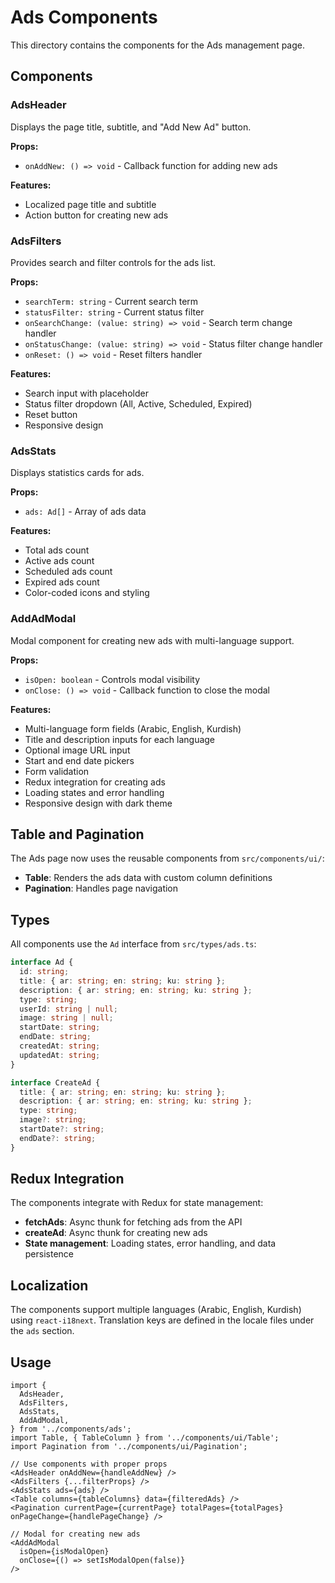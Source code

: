 # Ads Components

This directory contains the components for the Ads management page.

## Components

### AdsHeader
Displays the page title, subtitle, and "Add New Ad" button.

**Props:**
- `onAddNew: () => void` - Callback function for adding new ads

**Features:**
- Localized page title and subtitle
- Action button for creating new ads

### AdsFilters
Provides search and filter controls for the ads list.

**Props:**
- `searchTerm: string` - Current search term
- `statusFilter: string` - Current status filter
- `onSearchChange: (value: string) => void` - Search term change handler
- `onStatusChange: (value: string) => void` - Status filter change handler
- `onReset: () => void` - Reset filters handler

**Features:**
- Search input with placeholder
- Status filter dropdown (All, Active, Scheduled, Expired)
- Reset button
- Responsive design

### AdsStats
Displays statistics cards for ads.

**Props:**
- `ads: Ad[]` - Array of ads data

**Features:**
- Total ads count
- Active ads count
- Scheduled ads count
- Expired ads count
- Color-coded icons and styling

### AddAdModal
Modal component for creating new ads with multi-language support.

**Props:**
- `isOpen: boolean` - Controls modal visibility
- `onClose: () => void` - Callback function to close the modal

**Features:**
- Multi-language form fields (Arabic, English, Kurdish)
- Title and description inputs for each language
- Optional image URL input
- Start and end date pickers
- Form validation
- Redux integration for creating ads
- Loading states and error handling
- Responsive design with dark theme

## Table and Pagination

The Ads page now uses the reusable components from `src/components/ui/`:
- **Table**: Renders the ads data with custom column definitions
- **Pagination**: Handles page navigation

## Types

All components use the `Ad` interface from `src/types/ads.ts`:

```typescript
interface Ad {
  id: string;
  title: { ar: string; en: string; ku: string };
  description: { ar: string; en: string; ku: string };
  type: string;
  userId: string | null;
  image: string | null;
  startDate: string;
  endDate: string;
  createdAt: string;
  updatedAt: string;
}

interface CreateAd {
  title: { ar: string; en: string; ku: string };
  description: { ar: string; en: string; ku: string };
  type: string;
  image?: string;
  startDate?: string;
  endDate?: string;
}
```

## Redux Integration

The components integrate with Redux for state management:

- **fetchAds**: Async thunk for fetching ads from the API
- **createAd**: Async thunk for creating new ads
- **State management**: Loading states, error handling, and data persistence

## Localization

The components support multiple languages (Arabic, English, Kurdish) using `react-i18next`. Translation keys are defined in the locale files under the `ads` section.

## Usage

```tsx
import {
  AdsHeader,
  AdsFilters,
  AdsStats,
  AddAdModal,
} from '../components/ads';
import Table, { TableColumn } from '../components/ui/Table';
import Pagination from '../components/ui/Pagination';

// Use components with proper props
<AdsHeader onAddNew={handleAddNew} />
<AdsFilters {...filterProps} />
<AdsStats ads={ads} />
<Table columns={tableColumns} data={filteredAds} />
<Pagination currentPage={currentPage} totalPages={totalPages} onPageChange={handlePageChange} />

// Modal for creating new ads
<AddAdModal
  isOpen={isModalOpen}
  onClose={() => setIsModalOpen(false)}
/>
```
